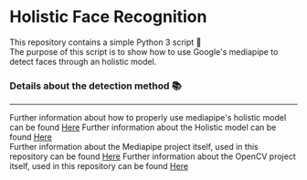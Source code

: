 # Holistic Face Recognition
This repository contains a simple Python 3 script :snake:  
The purpose of this script is to show how to use Google's mediapipe to detect faces through an holistic model.  

### Details about the detection method :books: 
---
Further information about how to properly use mediapipe's holistic model can be found [Here](https://google.github.io/mediapipe/solutions/holistic.html)
Further information about the Holistic model can be found [Here](https://ai.googleblog.com/2020/12/mediapipe-holistic-simultaneous-face.html)   
Further information about the Mediapipe project itself, used in this repository can be found [Here](https://google.github.io/mediapipe/)
Further information about the OpenCV project itself, used in this repository can be found [Here](https://github.com/opencv/opencv)
